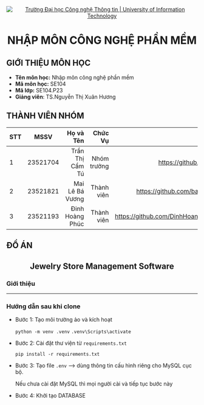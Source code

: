 <!-- Banner -->
<p align='center'>
  <a href=https://www.uit.edu.vn/" title="Trường Đại học Công nghệ Thông tin" style="border: none;">
     <img src="https://i.imgur.com/WmMnSRt.png" alt="Trường Đại học Công nghệ Thông tin | University of Information Technology">
  </a>
</p>

<h1 align="center"><b>NHẬP MÔN CÔNG NGHỆ PHẦN MỀM</b></h>

## GIỚI THIỆU MÔN HỌC
* **Tên môn học:** Nhập môn công nghệ phần mềm
* **Mã môn học:** SE104
* **Mã lớp:** SE104.P23
* **Giảng viên**: TS.Nguyễn Thị Xuân Hương

## THÀNH VIÊN NHÓM
|STT| MSSV      | Họ và Tên       |Chức Vụ    | Github                                                  | Email                   |
|---|:---------:| ---------------:|----------:|--------------------------------------------------------:|-------------------------:
| 1 | 23521704  | Trần Thị Cẩm Tú |Nhóm trưởng| https://github.com/TuTTC |23521704@gm.uit.edu.vn   |
| 2 | 23521821  | Mai Lê Bá Vương |Thành viên|https://github.com/bavuong2005 |23521821@gm.uit.edu.vn  |
| 3 | 23521193  | Đinh Hoàng Phúc |Thành viên|https://github.com/DinhHoangPhuc3010 |23521193@gm.uit.edu.vn  |
## ĐỒ ÁN
<h2 align="center"><b>Jewelry Store Management Software</b></h>

### Giới thiệu
***
### Hướng dẫn sau khi clone
- Bước 1: Tạo môi trường ảo và kích hoạt

  `python -m venv .venv`
  `.venv\Scripts\activate`

- Bước 2:  Cài đặt thư viện từ `requirements.txt`

  `pip install -r requirements.txt`

- Bước 3: Tạo file `.env` --> dùng thông tin cấu hình riêng cho MySQL cục bộ.

  Nếu chưa cài đặt MySQL thì mọi người cài và tiếp tục bước này

- Bước 4: Khởi tạo DATABASE
